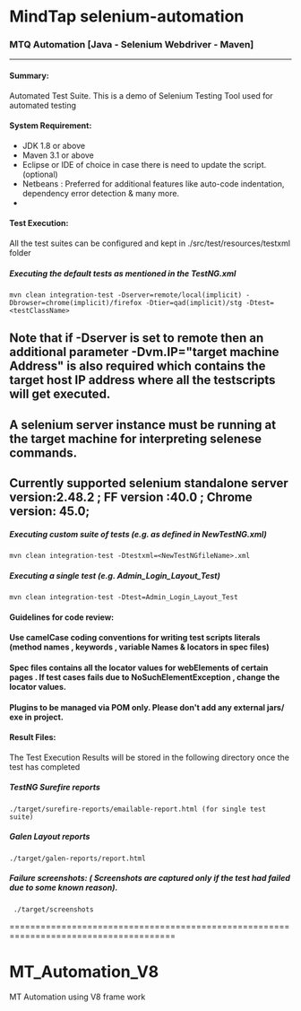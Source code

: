 
MindTap selenium-automation
===================

### MTQ Automation [Java - Selenium Webdriver - Maven]
---
#### Summary:

Automated Test Suite. This is a demo of Selenium Testing Tool used for automated testing 

#### System Requirement:

* JDK 1.8 or above
* Maven 3.1 or above
* Eclipse or IDE of choice in case there is need to update the script. (optional)
* Netbeans : Preferred for additional features like auto-code indentation, dependency error detection & many more.
* 

#### Test Execution:

All the test suites can be configured and kept in ./src/test/resources/testxml folder

##### Executing the default tests as mentioned in the TestNG.xml

    mvn clean integration-test -Dserver=remote/local(implicit) -Dbrowser=chrome(implicit)/firefox -Dtier=qad(implicit)/stg -Dtest=<testClassName>
	
## Note that if -Dserver is set to remote then an additional parameter -Dvm.IP="target machine Address" is also required which contains the target host IP address where all the testscripts will get executed.
## A selenium server instance must be running at the target machine for interpreting selenese commands.
## Currently supported selenium standalone server version:2.48.2  ; FF version :40.0 ; Chrome version: 45.0;
##### Executing custom suite of tests (e.g. as defined in NewTestNG.xml)

    mvn clean integration-test -Dtestxml=<NewTestNGfileName>.xml

##### Executing a single test (e.g. Admin_Login_Layout_Test)

    mvn clean integration-test -Dtest=Admin_Login_Layout_Test

#### Guidelines for code review:
#### Use camelCase coding conventions for writing test scripts literals (method names , keywords , variable Names & locators in spec files)
#### Spec files contains all the locator values for webElements of certain pages . If test cases fails due to NoSuchElementException , change the locator values.

#### Plugins to be managed via POM only. Please don't add any external jars/ exe in project.
#### Result Files:	
The Test Execution Results will be stored in the following directory once the test has completed

##### TestNG Surefire reports
    ./target/surefire-reports/emailable-report.html (for single test suite)
	
##### Galen Layout reports
    ./target/galen-reports/report.html
##### Failure screenshots: ( Screenshots are captured only if the test had failed due to some known reason).
	 ./target/screenshots
======================================================================================
# MT_Automation_V8
MT Automation using V8 frame work
